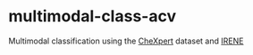 # multimodal-class-acv
Multimodal classification using the [CheXpert](https://stanfordmlgroup.github.io/competitions/chexpert) dataset and [IRENE](https://www.nature.com/articles/s41551-023-01045-x)
